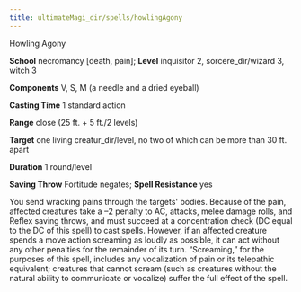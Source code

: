 ```yaml
---
title: ultimateMagi_dir/spells/howlingAgony
---
```

Howling Agony

**School** necromancy [death, pain]; **Level** inquisitor 2, sorcere_dir/wizard 3, witch 3

**Components** V, S, M (a needle and a dried eyeball)

**Casting Time** 1 standard action

**Range** close (25 ft. + 5 ft./2 levels)

**Target** one living creatur_dir/level, no two of which can be more than 30 ft. apart

**Duration** 1 round/level

**Saving Throw** Fortitude negates; **Spell Resistance** yes

You send wracking pains through the targets' bodies. Because of the pain, affected creatures take a –2 penalty to AC, attacks, melee damage rolls, and Reflex saving throws, and must succeed at a concentration check (DC equal to the DC of this spell) to cast spells. However, if an affected creature spends a move action screaming as loudly as possible, it can act without any other penalties for the remainder of its turn. “Screaming,” for the purposes of this spell, includes any vocalization of pain or its telepathic equivalent; creatures that cannot scream (such as creatures without the natural ability to communicate or vocalize) suffer the full effect of the spell.

